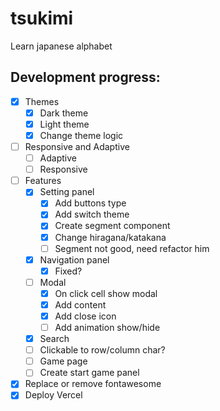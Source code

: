 # tsukimi

Learn japanese alphabet

## Development progress:

- [x] Themes
  - [x] Dark theme
  - [x] Light theme
  - [x] Change theme logic
- [ ] Responsive and Adaptive
  - [ ] Adaptive
  - [ ] Responsive
- [ ] Features
  - [x] Setting panel
    - [x] Add buttons type
    - [x] Add switch theme
    - [x] Create segment component
    - [x] Change hiragana/katakana
    - [ ] Segment not good, need refactor him
  - [x] Navigation panel
    - [x] Fixed?
  - [ ] Modal
    - [x] On click cell show modal
    - [x] Add content
    - [x] Add close icon
    - [ ] Add animation show/hide
  - [x] Search
  - [ ] Clickable to row/column char?
  - [ ] Game page
  - [ ] Create start game panel
- [x] Replace or remove fontawesome
- [x] Deploy Vercel
